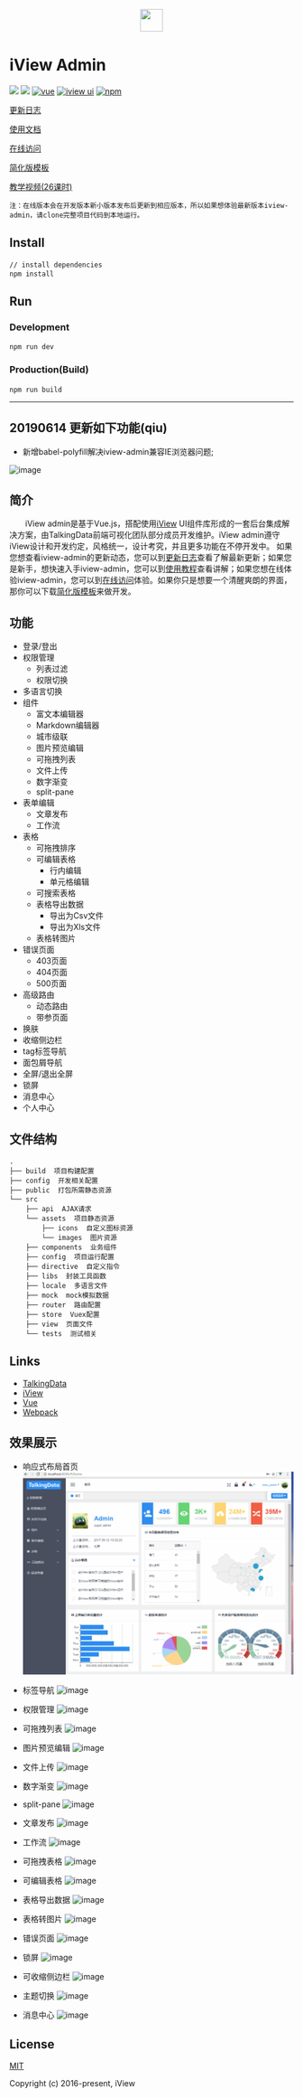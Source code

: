 <p align="center">
    <a href="https://www.iviewui.com">
        <img width="40" height="40" src="https://file.iviewui.com/logo-new.svg">
    </a>
</p>

# iView Admin

[![](https://img.shields.io/github/release/iview/iview-admin.svg)](https://github.com/iview/iview-admin/releases)
[![](https://img.shields.io/travis/iview/iview-admin.svg?style=flat-square)](https://travis-ci.org/iview/iview-admin)
[![vue](https://img.shields.io/badge/vue-2.5.10-brightgreen.svg?style=flat-square)](https://github.com/vuejs/vue)
[![iview ui](https://img.shields.io/badge/iview-3.1.3-brightgreen.svg?style=flat-square)](https://github.com/iview/iview)
[![npm](https://img.shields.io/npm/l/express.svg)]()

[更新日志](https://github.com/iview/iview-admin/releases)

[使用文档](https://lison16.github.io/iview-admin-doc/#/)

[在线访问](https://admin.iviewui.com/)

[简化版模板](https://github.com/iview/iview-admin/tree/template)

[教学视频(26课时)](https://segmentfault.com/ls/1650000016221751?utm_source=banner)

`注：在线版本会在开发版本新小版本发布后更新到相应版本，所以如果想体验最新版本iview-admin，请clone完整项目代码到本地运行。`

## Install
```bush
// install dependencies
npm install
```
## Run
### Development
```bush
npm run dev
```
### Production(Build)
```bush
npm run build
```

--------------------------------------
## 20190614 更新如下功能(qiu) 
* 新增babel-polyfill解决iview-admin兼容IE浏览器问题;


![image](https://github.com/iview/iview-admin/raw/2.0/src/assets/images/groups.jpg)

## 简介
&emsp;&emsp;iView admin是基于Vue.js，搭配使用[iView](https://www.iviewui.com) UI组件库形成的一套后台集成解决方案，由TalkingData前端可视化团队部分成员开发维护。iView admin遵守iView设计和开发约定，风格统一，设计考究，并且更多功能在不停开发中。
如果您想查看iview-admin的更新动态，您可以到[更新日志](https://github.com/iview/iview-admin/releases)查看了解最新更新；如果您是新手，想快速入手iview-admin，您可以到[使用教程](https://github.com/iview/iview-admin/wiki)查看讲解；如果您想在线体验iview-admin，您可以到[在线访问](https://admin.iviewui.com/)体验。如果你只是想要一个清醒爽朗的界面，那你可以下载[简化版模板](https://github.com/iview/iview-admin/tree/template)来做开发。

## 功能

- 登录/登出
- 权限管理
    - 列表过滤
    - 权限切换
- 多语言切换
- 组件
    - 富文本编辑器
    - Markdown编辑器
    - 城市级联
    - 图片预览编辑
    - 可拖拽列表
    - 文件上传
    - 数字渐变
    - split-pane
- 表单编辑
    - 文章发布
    - 工作流
- 表格
    - 可拖拽排序
    - 可编辑表格
        - 行内编辑
        - 单元格编辑
    - 可搜索表格
    - 表格导出数据
        - 导出为Csv文件
        - 导出为Xls文件
    - 表格转图片
- 错误页面
    - 403页面
    - 404页面
    - 500页面
- 高级路由
    - 动态路由
    - 带参页面
- 换肤
- 收缩侧边栏
- tag标签导航
- 面包屑导航
- 全屏/退出全屏
- 锁屏
- 消息中心
- 个人中心

## 文件结构
```shell
.
├── build  项目构建配置
├── config  开发相关配置
├── public  打包所需静态资源
└── src
    ├── api  AJAX请求
    └── assets  项目静态资源
        ├── icons  自定义图标资源
        └── images  图片资源
    ├── components  业务组件
    ├── config  项目运行配置
    ├── directive  自定义指令
    ├── libs  封装工具函数
    ├── locale  多语言文件
    ├── mock  mock模拟数据
    ├── router  路由配置
    ├── store  Vuex配置
    ├── view  页面文件
    └── tests  测试相关
```

## Links

- [TalkingData](https://github.com/TalkingData)
- [iView](https://github.com/iview/iview)
- [Vue](https://github.com/vuejs/vue)
- [Webpack](https://github.com/webpack/webpack)

## 效果展示

- 响应式布局首页
![image](https://github.com/iview/iview-admin/raw/dev/github-gif/home.gif)

- 标签导航
![image](https://github.com/iview/iview-admin/raw/dev/github-gif/page-tags.gif)

- 权限管理
![image](https://github.com/iview/iview-admin/raw/dev/github-gif/access.gif)

- 可拖拽列表
![image](https://github.com/iview/iview-admin/raw/dev/github-gif/dragable-list.gif)

- 图片预览编辑
![image](https://github.com/iview/iview-admin/raw/dev/github-gif/image-editor.gif)

- 文件上传
![image](https://github.com/iview/iview-admin/raw/dev/github-gif/upload.gif)

- 数字渐变
![image](https://github.com/iview/iview-admin/raw/dev/github-gif/count-to.gif)

- split-pane
![image](https://github.com/iview/iview-admin/raw/dev/github-gif/split-pane.gif)

- 文章发布
![image](https://github.com/iview/iview-admin/raw/dev/github-gif/article-publish.gif)

- 工作流
![image](https://github.com/iview/iview-admin/raw/dev/github-gif/workflow.gif)

- 可拖拽表格
![image](https://github.com/iview/iview-admin/raw/dev/github-gif/dragable-table.gif)

- 可编辑表格
![image](https://github.com/iview/iview-admin/raw/dev/github-gif/editable-table.gif)

- 表格导出数据
![image](https://github.com/iview/iview-admin/raw/dev/github-gif/exportable-table.gif)

- 表格转图片
![image](https://github.com/iview/iview-admin/raw/dev/github-gif/table2image.gif)

- 错误页面
![image](https://github.com/iview/iview-admin/raw/dev/github-gif/error-page.gif)

- 锁屏
![image](https://github.com/iview/iview-admin/raw/dev/github-gif/locking.gif)

- 可收缩侧边栏
![image](https://github.com/iview/iview-admin/raw/dev/github-gif/sidebarmenu.gif)

- 主题切换
![image](https://github.com/iview/iview-admin/raw/dev/github-gif/theme.gif)

- 消息中心
![image](https://github.com/iview/iview-admin/raw/dev/github-gif/message.gif)


## License
[MIT](http://opensource.org/licenses/MIT)

Copyright (c) 2016-present, iView
